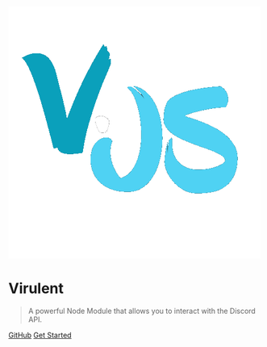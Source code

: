 ![logo](img/50BF47E5-4FF9-4E50-A2DB-0B093FFF65B3.png)

# Virulent

> A powerful Node Module that allows you to interact with the Discord API. 

[GitHub](https://github.com/TheRealToxicDev/Virulent)
[Get Started](#about)
